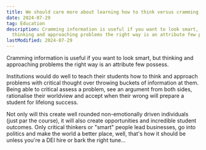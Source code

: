 ```yaml
---
title: We should care more about learning how to think versus cramming information
date: 2024-07-29
tag: Education
description: Cramming information is useful if you want to look smart, but
  thinking and approaching problems the right way is an attribute few possess.
lastModified: 2024-07-29
---
```

Cramming information is useful if you want to look smart, but thinking and approaching problems the right way is an attribute few possess.

Institutions would do well to teach their students how to think and approach problems with critical thought over throwing buckets of information at them. Being able to critical assess a problem, see an argument from both sides, rationalise their worldview and accept when their wrong will prepare a student for lifelong success.

Not only will this create well rounded non-emotionally driven individuals (just par the course), it will also create opportunities and incredible student outcomes. Only critical thinkers or "smart" people lead businesses, go into politics and make the world a better place, well, that's how it should be unless you're a DEI hire or bark the right tune...